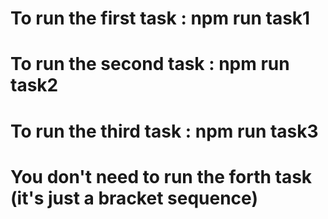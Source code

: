 # To run the first task : npm run task1
# To run the second task : npm run task2
# To run the third task : npm run task3
# You don't need to run the forth task (it's just a bracket sequence)